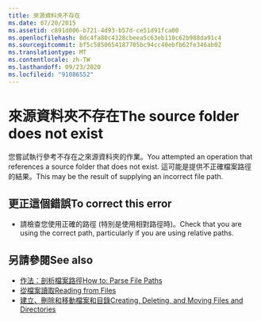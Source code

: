 ```yaml
---
title: 來源資料夾不存在
ms.date: 07/20/2015
ms.assetid: c891d006-b721-4d93-b57d-ce51d91fca00
ms.openlocfilehash: 8dc4fa80c4328cbeea5c63eb110c62b988da91c4
ms.sourcegitcommit: bf5c5850654187705bc94cc40ebfb62fe346ab02
ms.translationtype: MT
ms.contentlocale: zh-TW
ms.lasthandoff: 09/23/2020
ms.locfileid: "91086552"
---
```

# <a name="the-source-folder-does-not-exist"></a><span data-ttu-id="a42c5-102">來源資料夾不存在</span><span class="sxs-lookup"><span data-stu-id="a42c5-102">The source folder does not exist</span></span>

<span data-ttu-id="a42c5-103">您嘗試執行參考不存在之來源資料夾的作業。</span><span class="sxs-lookup"><span data-stu-id="a42c5-103">You attempted an operation that references a source folder that does not exist.</span></span> <span data-ttu-id="a42c5-104">這可能是提供不正確檔案路徑的結果。</span><span class="sxs-lookup"><span data-stu-id="a42c5-104">This may be the result of supplying an incorrect file path.</span></span>  
  
## <a name="to-correct-this-error"></a><span data-ttu-id="a42c5-105">更正這個錯誤</span><span class="sxs-lookup"><span data-stu-id="a42c5-105">To correct this error</span></span>  
  
- <span data-ttu-id="a42c5-106">請檢查您使用正確的路徑 (特別是使用相對路徑時)。</span><span class="sxs-lookup"><span data-stu-id="a42c5-106">Check that you are using the correct path, particularly if you are using relative paths.</span></span>  
  
## <a name="see-also"></a><span data-ttu-id="a42c5-107">另請參閱</span><span class="sxs-lookup"><span data-stu-id="a42c5-107">See also</span></span>

- [<span data-ttu-id="a42c5-108">作法：剖析檔案路徑</span><span class="sxs-lookup"><span data-stu-id="a42c5-108">How to: Parse File Paths</span></span>](../developing-apps/programming/drives-directories-files/how-to-parse-file-paths.md)
- [<span data-ttu-id="a42c5-109">從檔案讀取</span><span class="sxs-lookup"><span data-stu-id="a42c5-109">Reading from Files</span></span>](../developing-apps/programming/drives-directories-files/reading-from-files.md)
- [<span data-ttu-id="a42c5-110">建立、刪除和移動檔案和目錄</span><span class="sxs-lookup"><span data-stu-id="a42c5-110">Creating, Deleting, and Moving Files and Directories</span></span>](../developing-apps/programming/drives-directories-files/creating-deleting-and-moving-files-and-directories.md)
